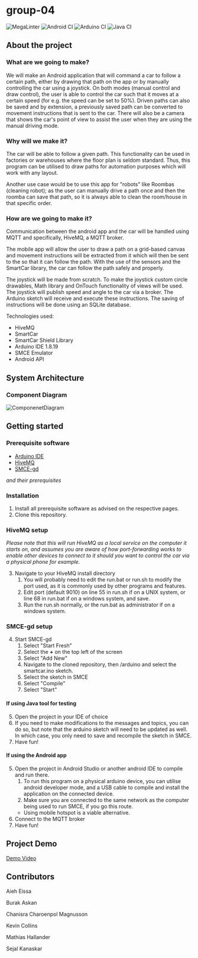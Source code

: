 # group-04

![MegaLinter](https://github.com/DIT113-V22/group-04/actions/workflows/mega-linter.yml/badge.svg)
![Android CI](https://github.com/DIT113-V22/group-04/actions/workflows/android-ci.yml/badge.svg)
![Arduino CI](https://github.com/DIT113-V22/group-04/actions/workflows/arduino-ci.yml/badge.svg)
![Java CI](https://github.com/DIT113-V22/group-04/actions/workflows/java-ci.yml/badge.svg)


## About the project

### What are we going to make?

We will make an Android application that will command a car to follow a certain path, either by drawing that path on the app
or by manually controlling the car using a joystick. On both modes (manual control and draw control), the user is able to
control the car such that it moves at a certain speed (for e.g. the speed can be set to 50%). Driven paths can also be saved
and by extension, a previously saved path can be converted to movement instructions that is sent to the car. There will also
be a camera that shows the car's point of view to assist the user when they are using the manual driving mode.

### Why will we make it?

The car will be able to follow a given path. This functionality can be used in factories or warehouses where the floor plan is 
seldom standard. Thus, this program can be utilised to draw paths for automation purposes which will work with any layout.

Another use case would be to use this app for "robots" like Roombas (cleaning robot); as the user can manually drive a path once and 
then the roomba can save that path, so it is always able to clean the room/house in that specific order.

### How are we going to make it?

Communication between the android app and the car will be handled using MQTT and specifically, HiveMQ, a MQTT broker.

The mobile app will allow the user to draw a path on a grid-based canvas and movement instructions will be extracted from it 
which will then be sent to the so that it can follow the path.  With the use of the sensors and the SmartCar library, 
the car can follow the path safely and properly.

The joystick will be made from scratch. To make the joystick custom circle drawables, Math library and OnTouch functionality of
views will be used. The joystick will publish speed and angle to the car via a broker. The Arduino sketch will receive and 
execute these instructions. The saving of instructions will be done using an SQLite database.

Technologies used:

- HiveMQ
- SmartCar
- SmartCar Shield Library
- Arduino IDE 1.8.19
- SMCE Emulator
- Android API

## System Architecture

### Component Diagram

![ComponenetDiagram](https://user-images.githubusercontent.com/90007777/170896586-bcf16160-a54e-4915-88e8-8f987ab8e4d6.png)

## Getting started

### Prerequisite software

* [Arduino IDE](https://www.arduino.cc/en/software)
* [HiveMQ](https://github.com/hivemq/hivemq-community-edition)
* [SMCE-gd](https://github.com/ItJustWorksTM/smce-gd)

*and their prerequisites*

### Installation

1. Install all prerequisite software as advised on the respective pages.
2. Clone this repository.

### HiveMQ setup
*Please note that this will run HiveMQ as a local service on the computer it starts on, and assumes you are aware of how port-forwarding works to enable other devices to connect to it should you want to control the car via a physical phone for example.*

3. Navigate to your HiveMQ install directory
    1. You will probably need to edit the run.bat or run.sh to modify the port used, as it is commonly used by other programs and features.
    2. Edit port (default 9010) on line 55 in run.sh if on a UNIX system, or line 68 in run.bat if on a windows system, and save.
    3. Run the run.sh normally, or the run.bat as administrator if on a windows system.

### SMCE-gd setup

4. Start SMCE-gd
    1. Select "Start Fresh"
    2. Select the **+** on the top left of the screen
    3. Select "Add New"
    4. Navigate to the cloned repository, then /arduino and select the smartcar.ino sketch.
    5. Select the sketch in SMCE
    6. Select "Compile"
    7. Select "Start"

#### If using Java tool for testing

5. Open the project in your IDE of choice
6. If you need to make modifications to the messages and topics, you can do so, but note that the arduino sketch will need to be updated as well. In which case, you only need to save and recompile the sketch in SMCE.
7. Have fun!

#### If using the Android app

5. Open the project in Android Studio or another android IDE to compile and run there.
    1. To run this program on a physical arduino device, you can utilise android developer mode, and a USB cable to compile and install the application on the connected device.
    2. Make sure you are connected to the same network as the computer being used to run SMCE, if you go this route.
    * Using mobile hotspot is a viable alternative.
7. Connect to the MQTT broker
8. Have fun!

## Project Demo

[Demo Video](https://www.youtube.com/watch?v=mE4N443-brs)

## Contributors

Aieh Eissa

Burak Askan

Chanisra Charoenpol Magnusson

Kevin Collins

Mathias Hallander

Sejal Kanaskar
